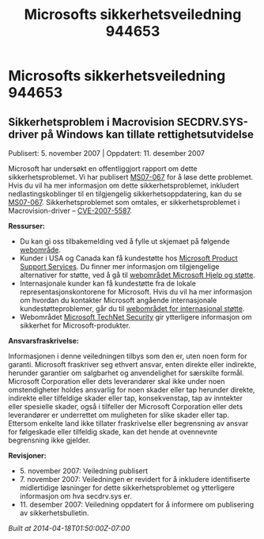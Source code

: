 ﻿---
title: Microsofts sikkerhetsveiledning 944653
TOCTitle: "944653"
ms:assetid: "944653"
ms:mtpsurl: https://technet.microsoft.com/nb-NO/library/944653(v=Security.10)
ms:contentKeyID: 61230832
ms.date: 04/18/2014
mtps_version: v=Security.10
ms.translationtype: HT
---

# Microsofts sikkerhetsveiledning 944653

## Sikkerhetsproblem i Macrovision SECDRV.SYS-driver på Windows kan tillate rettighetsutvidelse

Publisert: 5. november 2007 | Oppdatert: 11. desember 2007

Microsoft har undersøkt en offentliggjort rapport om dette sikkerhetsproblemet. Vi har publisert [MS07-067](http://technet.microsoft.com/security/bulletin/ms07-067) for å løse dette problemet. Hvis du vil ha mer informasjon om dette sikkerhetsproblemet, inkludert nedlastingskoblinger til en tilgjengelig sikkerhetsoppdatering, kan du se [MS07-067](http://technet.microsoft.com/security/bulletin/ms07-067). Sikkerhetsproblemet som omtales, er sikkerhetsproblemet i Macrovision-driver – [CVE-2007-5587](http://www.cve.mitre.org/cgi-bin/cvename.cgi?name=cve-2007-5587).

**Ressurser:**

  - Du kan gi oss tilbakemelding ved å fylle ut skjemaet på følgende [webområde](https://support.microsoft.com/common/survey.aspx?scid=sw;en;1257&amp;showpage=1&amp;ws=technet&amp;sd=tech).
  - Kunder i USA og Canada kan få kundestøtte hos [Microsoft Product Support Services](http://go.microsoft.com/fwlink/?linkid=21131). Du finner mer informasjon om tilgjengelige alternativer for støtte, ved å gå til [webområdet Microsoft Hjelp og støtte](http://support.microsoft.com/).
  - Internasjonale kunder kan få kundestøtte fra de lokale representasjonskontorene for Microsoft. Hvis du vil ha mer informasjon om hvordan du kontakter Microsoft angående internasjonale kundestøtteproblemer, går du til [webområdet for internasjonal støtte](http://go.microsoft.com/fwlink/?linkid=21155).
  - Webområdet [Microsoft TechNet Security](http://go.microsoft.com/fwlink/?linkid=21132) gir ytterligere informasjon om sikkerhet for Microsoft-produkter.

**Ansvarsfraskrivelse:**

Informasjonen i denne veiledningen tilbys som den er, uten noen form for garanti. Microsoft fraskriver seg ethvert ansvar, enten direkte eller indirekte, herunder garantier om salgbarhet og anvendelighet for særskilte formål. Microsoft Corporation eller dets leverandører skal ikke under noen omstendigheter holdes ansvarlig for noen skader eller tap herunder direkte, indirekte eller tilfeldige skader eller tap, konsekvenstap, tap av inntekter eller spesielle skader, også i tilfeller der Microsoft Corporation eller dets leverandører er underrettet om muligheten for slike skader eller tap. Ettersom enkelte land ikke tillater fraskrivelse eller begrensning av ansvar for følgeskade eller tilfeldig skade, kan det hende at ovennevnte begrensning ikke gjelder.

**Revisjoner:**

  - 5\. november 2007: Veiledning publisert
  - 7\. november 2007: Veiledningen er revidert for å inkludere identifiserte midlertidige løsninger for dette sikkerhetsproblemet og ytterligere informasjon om hva secdrv.sys er.
  - 11\. desember 2007: Veiledning oppdatert for å informere om publisering av sikkerhetsbulletin.

*Built at 2014-04-18T01:50:00Z-07:00*

